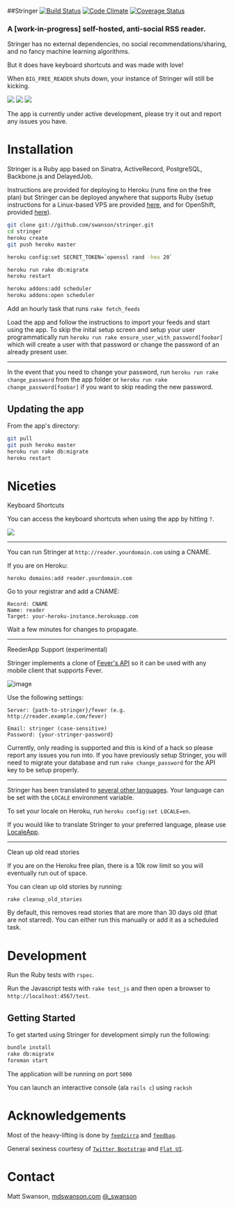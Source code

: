 ##Stringer
[![Build Status](https://travis-ci.org/swanson/stringer.png)](https://travis-ci.org/swanson/stringer)
[![Code Climate](https://codeclimate.com/github/swanson/stringer.png)](https://codeclimate.com/github/swanson/stringer)
[![Coverage Status](https://coveralls.io/repos/swanson/stringer/badge.png?branch=master)](https://coveralls.io/r/swanson/stringer)

### A [work-in-progress] self-hosted, anti-social RSS reader.

Stringer has no external dependencies, no social recommendations/sharing, and no fancy machine learning algorithms. 

But it does have keyboard shortcuts and was made with love!

When `BIG_FREE_READER` shuts down, your instance of Stringer will still be kicking.

![](screenshots/instructions.png)
![](screenshots/stories.png)
![](screenshots/feed.png)

The app is currently under active development, please try it out and report any issues you have.

# Installation

Stringer is a Ruby app based on Sinatra, ActiveRecord, PostgreSQL, Backbone.js and DelayedJob.

Instructions are provided for deploying to Heroku (runs fine on the free plan) but Stringer can be deployed anywhere that supports Ruby (setup instructions for a Linux-based VPS are provided [here](/VPS.md), and for OpenShift, provided [here](/OpenShift.md)).

```sh
git clone git://github.com/swanson/stringer.git
cd stringer
heroku create
git push heroku master

heroku config:set SECRET_TOKEN=`openssl rand -hex 20`

heroku run rake db:migrate
heroku restart

heroku addons:add scheduler
heroku addons:open scheduler
```

Add an hourly task that runs `rake fetch_feeds`

Load the app and follow the instructions to import your feeds and start using the app.
To skip the inital setup screen and setup your user programmatically run `heroku run rake ensure_user_with_password[foobar]` which will create a user with that password or change the password of an already present user. 

---

In the event that you need to change your password, run `heroku run rake change_password`  from the app folder or `heroku run rake change_password[foobar]` if you want to skip reading the new password.

## Updating the app

From the app's directory:

```sh
git pull
git push heroku master
heroku run rake db:migrate
heroku restart
```

# Niceties

Keyboard Shortcuts

You can access the keyboard shortcuts when using the app by hitting `?`.

![](screenshots/keyboard_shortcuts.png)

---

You can run Stringer at `http://reader.yourdomain.com` using a CNAME.

If you are on Heroku:

`heroku domains:add reader.yourdomain.com`

Go to your registrar and add a CNAME:
```
Record: CNAME
Name: reader
Target: your-heroku-instance.herokuapp.com
```

Wait a few minutes for changes to propagate.

---

ReederApp Support (experimental)

Stringer implements a clone of [Fever's API](http://www.feedafever.com/api) so it can be used with any mobile client that supports Fever.

![image](https://f.cloud.github.com/assets/56947/546236/68456536-c288-11e2-834b-9043dc75a087.png)

Use the following settings:

```
Server: {path-to-stringer}/fever (e.g. http://reader.example.com/fever)

Email: stringer (case-sensitive)
Password: {your-stringer-password}
```

Currently, only reading is supported and this is kind of a hack so please report any issues you run into. If you have previously setup Stringer, you will need to migrate your database and run `rake change_password` for the API key to be setup properly.

---

Stringer has been translated to [several other languages](config/locales). Your language can be set with the `LOCALE` environment variable.

To set your locale on Heroku, run `heroku config:set LOCALE=en`.

If you would like to translate Stringer to your preferred language, please use [LocaleApp](http://www.localeapp.com/projects/4637).

---

Clean up old read stories

If you are on the Heroku free plan, there is a 10k row limit so you will 
eventually run out of space.

You can clean up old stories by running:

`rake cleanup_old_stories`

By default, this removes read stories that are more than 30 days old (that
are not starred). You can either run this manually or add it as a scheduled
task.

# Development

Run the Ruby tests with `rspec`. 

Run the Javascript tests with `rake test_js` and then open a browser to `http://localhost:4567/test`.

## Getting Started

To get started using Stringer for development simply run the following:

```sh
bundle install
rake db:migrate
foreman start
```

The application will be running on port `5000`

You can launch an interactive console (ala `rails c`) using `racksh`

# Acknowledgements
Most of the heavy-lifting is done by [`feedzirra`](https://github.com/pauldix/feedzirra) and [`feedbag`](https://github.com/dwillis/feedbag).

General sexiness courtesy of [`Twitter Bootstrap`](http://twitter.github.io/bootstrap/) and [`Flat UI`](http://designmodo.github.io/Flat-UI/).

# Contact
Matt Swanson, [mdswanson.com](http://mdswanson.com) [@_swanson](http://twitter.com/_swanson)

